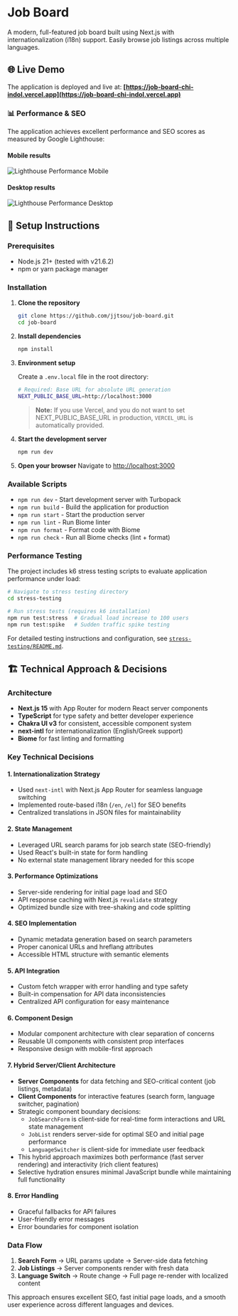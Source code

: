 # Job Board

A modern, full-featured job board built using Next.js with internationalization (i18n) support. Easily browse job listings across multiple languages.

## 🌐 Live Demo

The application is deployed and live at: **[https://job-board-chi-indol.vercel.app](https://job-board-chi-indol.vercel.app)**

### 📊 Performance & SEO

The application achieves excellent performance and SEO scores as measured by Google Lighthouse:

#### Mobile results

![Lighthouse Performance Mobile](./images/lighthouse-mobile.png)

#### Desktop results

![Lighthouse Performance Desktop](./images/lighthouse-desktop.png)

## 🚀 Setup Instructions

### Prerequisites

- Node.js 21+ (tested with v21.6.2)
- npm or yarn package manager

### Installation

1. **Clone the repository**

   ```bash
   git clone https://github.com/jjtsou/job-board.git
   cd job-board
   ```

2. **Install dependencies**

   ```bash
   npm install
   ```

3. **Environment setup**

   Create a `.env.local` file in the root directory:

   ```bash
   # Required: Base URL for absolute URL generation
   NEXT_PUBLIC_BASE_URL=http://localhost:3000
   ```

   > **Note:** If you use Vercel, and you do not want to set NEXT_PUBLIC_BASE_URL in production, `VERCEL_URL` is automatically provided.

4. **Start the development server**

   ```bash
   npm run dev
   ```

5. **Open your browser**
   Navigate to [http://localhost:3000](http://localhost:3000)

### Available Scripts

- `npm run dev` - Start development server with Turbopack
- `npm run build` - Build the application for production
- `npm run start` - Start the production server
- `npm run lint` - Run Biome linter
- `npm run format` - Format code with Biome
- `npm run check` - Run all Biome checks (lint + format)

### Performance Testing

The project includes k6 stress testing scripts to evaluate application performance under load:

```bash
# Navigate to stress testing directory
cd stress-testing

# Run stress tests (requires k6 installation)
npm run test:stress  # Gradual load increase to 100 users
npm run test:spike   # Sudden traffic spike testing
```

For detailed testing instructions and configuration, see [`stress-testing/README.md`](./stress-testing/README.md).

## 🏗️ Technical Approach & Decisions

### Architecture

- **Next.js 15** with App Router for modern React server components
- **TypeScript** for type safety and better developer experience
- **Chakra UI v3** for consistent, accessible component system
- **next-intl** for internationalization (English/Greek support)
- **Biome** for fast linting and formatting

### Key Technical Decisions

#### 1. **Internationalization Strategy**

- Used `next-intl` with Next.js App Router for seamless language switching
- Implemented route-based i18n (`/en`, `/el`) for SEO benefits
- Centralized translations in JSON files for maintainability

#### 2. **State Management**

- Leveraged URL search params for job search state (SEO-friendly)
- Used React's built-in state for form handling
- No external state management library needed for this scope

#### 3. **Performance Optimizations**

- Server-side rendering for initial page load and SEO
- API response caching with Next.js `revalidate` strategy
- Optimized bundle size with tree-shaking and code splitting

#### 4. **SEO Implementation**

- Dynamic metadata generation based on search parameters
- Proper canonical URLs and hreflang attributes
- Accessible HTML structure with semantic elements

#### 5. **API Integration**

- Custom fetch wrapper with error handling and type safety
- Built-in compensation for API data inconsistencies
- Centralized API configuration for easy maintenance

#### 6. **Component Design**

- Modular component architecture with clear separation of concerns
- Reusable UI components with consistent prop interfaces
- Responsive design with mobile-first approach

#### 7. **Hybrid Server/Client Architecture**

- **Server Components** for data fetching and SEO-critical content (job listings, metadata)
- **Client Components** for interactive features (search form, language switcher, pagination)
- Strategic component boundary decisions:
  - `JobSearchForm` is client-side for real-time form interactions and URL state management
  - `JobList` renders server-side for optimal SEO and initial page performance
  - `LanguageSwitcher` is client-side for immediate user feedback
- This hybrid approach maximizes both performance (fast server rendering) and interactivity (rich client features)
- Selective hydration ensures minimal JavaScript bundle while maintaining full functionality

#### 8. **Error Handling**

- Graceful fallbacks for API failures
- User-friendly error messages
- Error boundaries for component isolation

### Data Flow

1. **Search Form** → URL params update → Server-side data fetching
2. **Job Listings** → Server components render with fresh data
3. **Language Switch** → Route change → Full page re-render with localized content

This approach ensures excellent SEO, fast initial page loads, and a smooth user experience across different languages and devices.
